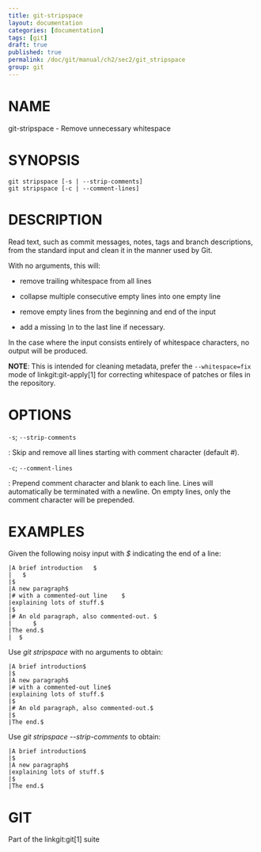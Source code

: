 ```yaml
---
title: git-stripspace
layout: documentation
categories: [documentation]
tags: [git]
draft: true
published: true
permalink: /doc/git/manual/ch2/sec2/git_stripspace
group: git
---
```


NAME
====

git-stripspace - Remove unnecessary whitespace

SYNOPSIS
========

    git stripspace [-s | --strip-comments]
    git stripspace [-c | --comment-lines]

DESCRIPTION
===========

Read text, such as commit messages, notes, tags and branch descriptions, from the standard input and clean it in the manner used by Git.

With no arguments, this will:

-   remove trailing whitespace from all lines

-   collapse multiple consecutive empty lines into one empty line

-   remove empty lines from the beginning and end of the input

-   add a missing *\\n* to the last line if necessary.

In the case where the input consists entirely of whitespace characters, no output will be produced.

**NOTE**: This is intended for cleaning metadata, prefer the `--whitespace=fix` mode of linkgit:git-apply\[1\] for correcting whitespace of patches or files in the repository.

OPTIONS
=======

`-s`; `--strip-comments`

:   Skip and remove all lines starting with comment character (default *\#*).

`-c`; `--comment-lines`

:   Prepend comment character and blank to each line. Lines will automatically be terminated with a newline. On empty lines, only the comment character will be prepended.

EXAMPLES
========

Given the following noisy input with *$* indicating the end of a line:

    |A brief introduction   $
    |   $
    |$
    |A new paragraph$
    |# with a commented-out line    $
    |explaining lots of stuff.$
    |$
    |# An old paragraph, also commented-out. $
    |      $
    |The end.$
    |  $

Use *git stripspace* with no arguments to obtain:

    |A brief introduction$
    |$
    |A new paragraph$
    |# with a commented-out line$
    |explaining lots of stuff.$
    |$
    |# An old paragraph, also commented-out.$
    |$
    |The end.$

Use *git stripspace --strip-comments* to obtain:

    |A brief introduction$
    |$
    |A new paragraph$
    |explaining lots of stuff.$
    |$
    |The end.$

GIT
===

Part of the linkgit:git\[1\] suite
